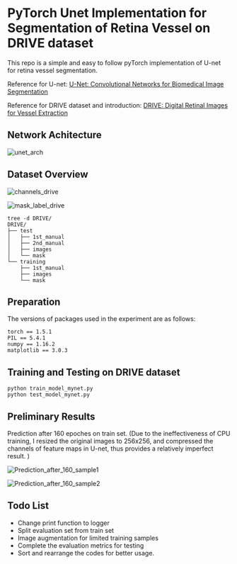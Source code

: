 # PyTorch Unet Implementation for Segmentation of Retina Vessel on DRIVE dataset

This repo is a simple and easy to follow pyTorch implementation of U-net for retina vessel segmentation. 

Reference for U-net: [U-Net: Convolutional Networks for Biomedical Image Segmentation](http://arxiv.org/abs/1505.04597)

Reference for DRIVE dataset and introduction: [DRIVE: Digital Retinal Images for Vessel Extraction](https://drive.grand-challenge.org/)

## Network Achitecture

![unet_arch](./repo_pics/unet_arch.png)

## Dataset Overview

![channels_drive](./repo_pics/channels_drive.png)

![mask_label_drive](https://github.com/jzsherlock4869/PyTorch_Unet_for_RetinaVessel_Segmentation/blob/master/repo_pics/mask_label_drive.png "a. Original Image; b. Mask; c. Mannual Label")

```
tree -d DRIVE/
DRIVE/
├── test
│   ├── 1st_manual
│   ├── 2nd_manual
│   ├── images
│   └── mask
└── training
    ├── 1st_manual
    ├── images
    └── mask
```

## Preparation

The versions of packages used in the experiment are as follows:

```
torch == 1.5.1 
PIL == 5.4.1 
numpy == 1.16.2 
matplotlib == 3.0.3
```

## Training and Testing on DRIVE dataset

```
python train_model_mynet.py
python test_model_mynet.py
```


## Preliminary Results

Prediction after 160 epoches on train set. (Due to the ineffectiveness of CPU training, I resized the original images to 256x256, and compressed the channels of feature maps in U-net, thus provides a relatively imperfect result. )

![Prediction_after_160_sample1](https://github.com/jzsherlock4869/PyTorch_Unet_for_RetinaVessel_Segmentation/blob/master/repo_pics/result_3.png)

![Prediction_after_160_sample2](https://github.com/jzsherlock4869/PyTorch_Unet_for_RetinaVessel_Segmentation/blob/master/repo_pics/result_4.png)


## Todo List

* Change print function to logger
* Split evaluation set from train set
* Image augmentation for limited training samples
* Complete the evaluation metrics for testing
* Sort and rearrange the codes for better usage.







